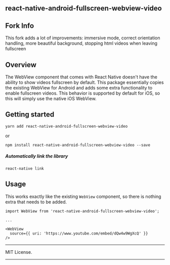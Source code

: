 ## react-native-android-fullscreen-webview-video

## Fork Info

This fork adds a lot of improvements: immersive mode, correct orientation handling, more beautiful background, stopping html videos when leaving fullscreen

## Overview

The WebView component that comes with React Native doesn't have the ability to show videos
fullscreen by default. This package essentially copies the existing WebView for Android and adds some extra functionality to enable fullscreen videos. This behavior is supported by default for iOS, so this will simply use the native iOS WebView.

## Getting started

`yarn add react-native-android-fullscreen-webview-video`

or

`npm install react-native-android-fullscreen-webview-video --save`

##### Automatically link the library

`react-native link`

## Usage

This works exactly like the existing `WebView` component, so there is nothing extra that needs to be added.

```
import WebView from 'react-native-android-fullscreen-webview-video';

...

<WebView
  source={{ uri: 'https://www.youtube.com/embed/dQw4w9WgXcQ' }}
/>
```

---

MIT License.

---
